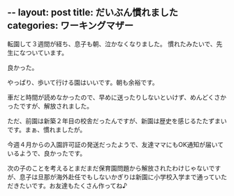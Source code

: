 --
layout: post
title: だいぶん慣れました
categories: ワーキングマザー
--

転園して３週間が経ち、息子も朝、泣かなくなりました。
慣れたみたいで、先生になついています。

良かった。

やっぱり、歩いて行ける園はいいです。朝も余裕です。

車だと時間が読めなかったので、早めに送ったりしないといけず、めんどくさかったですが、解放されました。

ただ、前園は新築２年目の校舎だったんですが、新園は歴史を感じるたたずまいです。まぁ、慣れましたが。

今週４月からの入園許可証の発送だったようで、友達ママにもOK通知が届いているようで、良かったです。

次の子のことを考えるとまだまだ保育園問題から解放されたわけじゃないですが、息子は旦那が海外赴任でもしないかぎりは新園に小学校入学まで通っていただきたいです。お友達もたくさん作ってね♪

